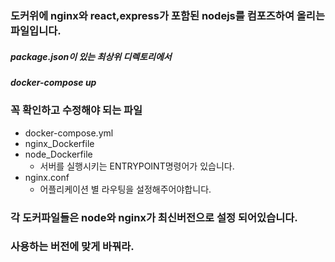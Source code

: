 ### 도커위에 nginx와 react,express가 포함된 nodejs를 컴포즈하여 올리는 파일입니다.
##### package.json이 있는 최상위 디렉토리에서
##### docker-compose up

### 꼭 확인하고 수정해야 되는 파일
- docker-compose.yml
- nginx_Dockerfile
- node_Dockerfile
    - 서버를 실행시키는 ENTRYPOINT명령어가 있습니다.
- nginx.conf
    - 어플리케이션 별 라우팅을 설정해주어야합니다.

### 각 도커파일들은 node와 nginx가 최신버전으로 설정 되어있습니다.
### 사용하는 버전에 맞게 바꿔라.